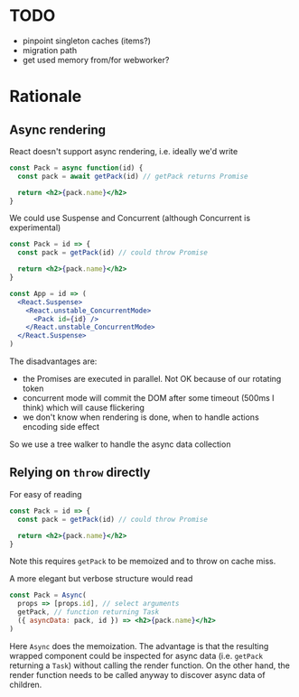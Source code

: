 # TODO

- pinpoint singleton caches (items?)
- migration path
- get used memory from/for webworker?

# Rationale

## Async rendering

React doesn't support async rendering, i.e. ideally we'd write

```jsx
const Pack = async function(id) {
  const pack = await getPack(id) // getPack returns Promise

  return <h2>{pack.name}</h2>
}
```

We could use Suspense and Concurrent (although Concurrent is experimental)

```jsx
const Pack = id => {
  const pack = getPack(id) // could throw Promise

  return <h2>{pack.name}</h2>
}

const App = id => (
  <React.Suspense>
    <React.unstable_ConcurrentMode>
      <Pack id={id} />
    </React.unstable_ConcurrentMode>
  </React.Suspense>
)
```

The disadvantages are:

- the Promises are executed in parallel. Not OK because of our rotating token
- concurrent mode will commit the DOM after some timeout (500ms I think) which will cause flickering
- we don't know when rendering is done, when to handle actions encoding side effect

So we use a tree walker to handle the async data collection

## Relying on `throw` directly

For easy of reading

```jsx
const Pack = id => {
  const pack = getPack(id) // could throw Promise

  return <h2>{pack.name}</h2>
}
```

Note this requires `getPack` to be memoized and to throw on cache miss.

A more elegant but verbose structure would read

```jsx
const Pack = Async(
  props => [props.id], // select arguments
  getPack, // function returning Task
  ({ asyncData: pack, id }) => <h2>{pack.name}</h2>
)
```

Here `Async` does the memoization. The advantage is that the resulting wrapped component could be inspected for async data (i.e. `getPack` returning a `Task`) without calling the render function. On the other hand, the render function needs to be called anyway to discover async data of children.
